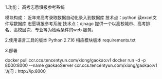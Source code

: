 1.功能：
  高考志愿填报参考系统
  
 模块构成：
  近年来高考录取数据自动化录入到数据库
    技术点：python 读excel文件写数据库
  志愿填报参考系统
    技术点：djnago 提供一个以高校城市、高考排名、高校层次、专业等为检索条件的web 服务。
    
  
 2.使用语言工具的版本
  Python 2.7.16
  相应模块版本
  requirements.txt 


  3.部署
  
  docker pull ccr.ccs.tencentyun.com/xiong/gaokao:v1
  docker run -d -p 8000:8000 --name gaokaoServer ccr.ccs.tencentyun.com/xiong/gaokao:v1
  访问：http://ip:8000

